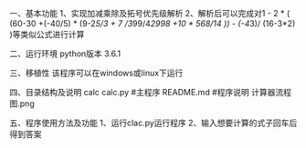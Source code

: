 一、基本功能
1、实现加减乘除及拓号优先级解析
2、解析后可以完成对1 - 2 * ( (60-30 +(-40/5) * (9-2*5/3 + 7 /3*99/4*2998 +10 * 568/14 )) - (-4*3)/ (16-3*2) )等类似公式进行计算

二、运行环境
python版本 3.6.1

三、移植性
该程序可以在windows或linux下运行

四、目录结构及说明
	calc
    	calc.py 	#主程序
		README.md 		#程序说明
        计算器流程图.png

五、程序使用方法及功能
1、运行clac.py运行程序
2、输入想要计算的式子回车后得到答案
